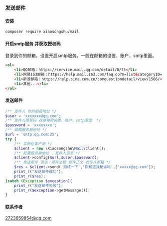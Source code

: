 ###  发送邮件

####  安装

```bash 
composer require xiaosongshu/mail
```
####   开启smtp服务 并获取授权码
登录到你的邮箱，设置开启smtp服务。一般在邮箱的设置，账户，smtp里面。
```html
<ol>
    <li>QQ邮箱：https://service.mail.qq.com/detail/0/75</li>
    <li>网易163邮箱：https://help.mail.163.com/faq.do?m=list&categoryID=90</li>
    <li>新浪邮箱：https://help.sina.com.cn/comquestiondetail/view/1566/</li>
    <li>其他...</li>
</ol>
```
####   发送邮件

```php 
/** 发件人 你的邮箱地址 */
$user = 'xxxxxxx@qq.com';
/** 发件人授权码 在邮箱的设置，账户，smtp里面  */
$password = 'xxxxxxxx';
/** 邮箱服务器地址 */
$url = 'smtp.qq.com:25';
try {
    /** 实例化客户端 */
    $client = new \Xiaosongshu\Mail\Client();
    /** 配置服务器地址 ，发件人信息 */
    $client->config($url,$user,$password);
    /** 发送邮件 语法：邮件主题 邮件正文 收件人邮箱 */
    $res = $client->send('测试一下','你知道我是谁吗',['xxxxx@qq.com']);
    print_r("发送邮件成功");
    print_r($res);
}catch (Exception $exception){
    print_r("发送邮件失败");
    print_r($exception->getMessage());
}

```
####  联系作者
2723659854@qq.com